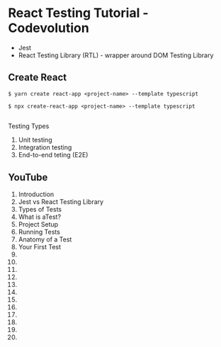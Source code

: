 # React Testing Tutorial - Codevolution

* Jest
* React Testing Library (RTL) - wrapper around DOM Testing Library

## Create React

`$ yarn create react-app <project-name> --template typescript`

`$ npx create-react-app <project-name> --template typescript`

## 

Testing Types
1. Unit testing
2. Integration testing
3. End-to-end teting (E2E)


## YouTube

1. Introduction
2. Jest vs React Testing Library
3. Types of Tests
4. What is aTest?
5. Project Setup
6. Running Tests
7. Anatomy of a Test
8. Your First Test
9. 
10.
11.
12.
13.
14.
15.
16.
17.
18.
19.
20.

